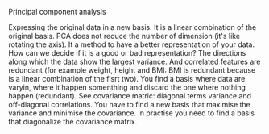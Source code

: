 Principal component analysis

Expressing the original data in a new basis. It is a linear combination of 
the original basis. PCA does not reduce the number of dimension (it's like
rotating the axis).
It a method to have a better representation of your data. How can we decide
if it is a good or bad representation?
The directions along which the data show the largest variance. And correlated
features are redundant (for example weight, height and BMI: BMI is redundant
because is a linear combination of the fisrt two).
You find a basis where data are varyin, where it happen somenthing and discard
the one where nothing happen (redundant).
See covariance matric: diagonal terms variance and off-diagonal correlations.
You have to find a new basis that maximise the variance and minimise the 
covariance. In practise you need to find a basis that diagonalize the 
covariance matrix.
